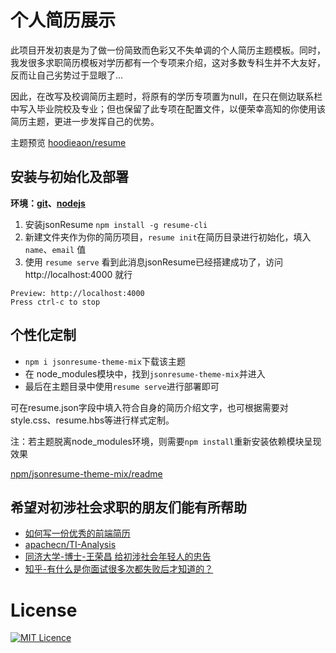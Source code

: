 # 个人简历展示

此项目开发初衷是为了做一份简致而色彩又不失单调的个人简历主题模板。同时，我发很多求职简历模板对学历都有一个专项来介绍，这对多数专科生并不大友好，反而让自己劣势过于显眼了...

因此，在改写及校调简历主题时，将原有的学历专项置为null，在只在侧边联系栏中写入毕业院校及专业；但也保留了此专项在配置文件，以便荣幸高知的你使用该简历主题，更进一步发挥自己的优势。

主题预览 [hoodieaon/resume](https://hoodiearon.github.io/jsonresume-theme-mix)

## 安装与初始化及部署

**环境：[git](https://git-scm.com/)、[nodejs](https://nodejs.org/zh-cn/)**

1. 安装jsonResume `npm install -g resume-cli`
2. 新建文件夹作为你的简历项目，`resume init`在简历目录进行初始化，填入`name`、`email` 值
3. 使用 `resume serve` 看到此消息jsonResume已经搭建成功了，访问 http://localhost:4000 就行

```
Preview: http://localhost:4000
Press ctrl-c to stop
```

## 个性化定制

* `npm i jsonresume-theme-mix`下载该主题
* 在 node_modules模块中，找到`jsonresume-theme-mix`并进入
* 最后在主题目录中使用`resume serve`进行部署即可

可在resume.json字段中填入符合自身的简历介绍文字，也可根据需要对style.css、resume.hbs等进行样式定制。

注：若主题脱离node_modules环境，则需要`npm install`重新安装依赖模块呈现效果

[npm/jsonresume-theme-mix/readme](https://www.npmjs.com/package/jsonresume-theme-mix)

## 希望对初涉社会求职的朋友们能有所帮助

* [如何写一份优秀的前端简历](https://github.com/nzbin/resume-boilerplate)
* [apachecn/TI-Analysis](https://github.com/apachecn/TI-Analysis) 
* [同济大学-博士-王荣昌 给初涉社会年轻人的忠告](http://blog.sciencenet.cn/blog-348492-375365.html)
* [知乎-有什么是你面试很多次都失败后才知道的？](https://www.zhihu.com/question/290543744/answer/620486019?utm_source=qq&utm_medium=social&utm_oi=1155092701455159296)

# License

[![MIT Licence](https://img.shields.io/badge/mit-license-red.svg)](https://opensource.org/licenses/mit-license.php)

<!-- 
## 碰壁及失业走所过来的话

就业相对来说并不是易事，何况还有招转培等各方面的陷阱，这大大增加了找工作的难度；总结下自己所能，概述出自己所能占职业需求技能的总占比，再结合搜索、问答论坛对自己所长的一个专业方向定位的相关回答，分析出自己的所能优势的所在职业定位。

分析出自己的所能优势的所在职业定位，并求职投递该方向。简历展示的技能呈现的效果，是否符合了对方的用人需求，不知道该写什么，用企业网站所示的成功案例，以彼之道还施彼身；当然前提是需要有这方面的知识原理储备。不了解的知识原理的话，不过 —— 还可以学习啊！学着学着自然就会了。

期望职位是否满足该职位的实际需求，又存在多少落差值
通过事件展示自己所长解决了该企业存在的需求难题
尝试工作基层职位，体会一段社会生活、多接触人和事，认真体会感悟，这样就不会太过理想化

太过理想化，不考虑实际情况，只会越来越荒诞 
-->
